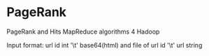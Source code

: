 # PageRank
PageRank and Hits MapReduce algorithms 4 Hadoop


Input format: url id int '\t' base64(html) and file of url id '\t' url string

